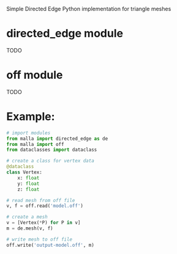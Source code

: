 Simple Directed Edge Python implementation for triangle meshes

# directed_edge module
TODO

# off module 
TODO

# Example:

```python
# import modules
from malla import directed_edge as de
from malla import off
from dataclasses import dataclass

# create a class for vertex data
@dataclass
class Vertex:
    x: float
    y: float
    z: float

# read mesh from off file
v, f = off.read('model.off')

# create a mesh
v = [Vertex(*P) for P in v]
m = de.mesh(v, f)

# write mesh to off file
off.write('output-model.off', m)
```
